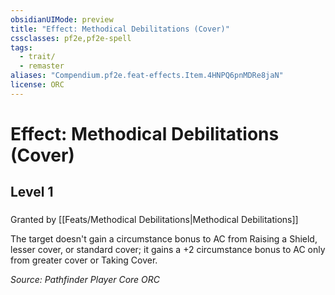 ```yaml
---
obsidianUIMode: preview
title: "Effect: Methodical Debilitations (Cover)"
cssclasses: pf2e,pf2e-spell
tags:
  - trait/
  - remaster
aliases: "Compendium.pf2e.feat-effects.Item.4HNPQ6pnMDRe8jaN"
license: ORC
---
```

# Effect: Methodical Debilitations (Cover)
## Level 1
### 






Granted by [[Feats/Methodical Debilitations|Methodical Debilitations]]

The target doesn't gain a circumstance bonus to AC from Raising a Shield, lesser cover, or standard cover; it gains a +2 circumstance bonus to AC only from greater cover or Taking Cover.

*Source: Pathfinder Player Core*
*ORC*